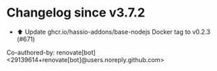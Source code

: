 # Changelog since v3.7.2
- ⬆️ Update ghcr.io/hassio-addons/base-nodejs Docker tag to v0.2.3 (#671)

Co-authored-by: renovate[bot] <29139614+renovate[bot]@users.noreply.github.com> 
